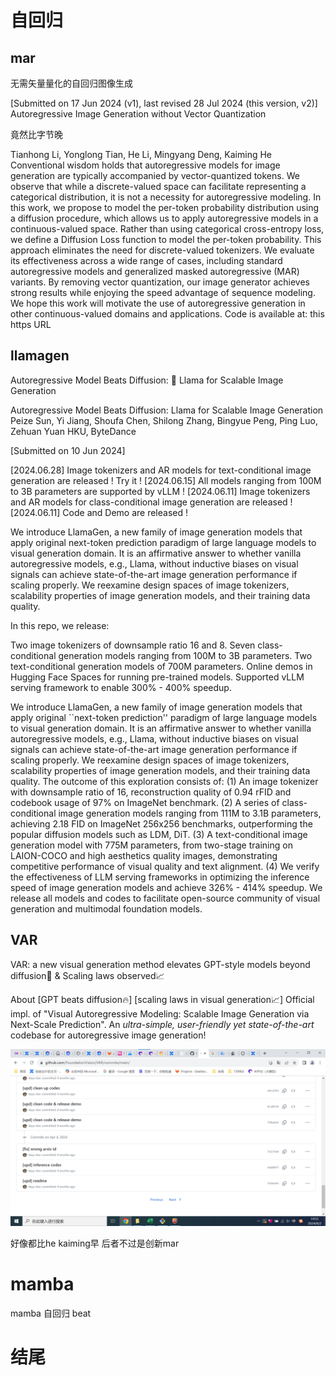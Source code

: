 # 自回归
## mar
无需矢量量化的自回归图像生成

[Submitted on 17 Jun 2024 (v1), last revised 28 Jul 2024 (this version, v2)]
Autoregressive Image Generation without Vector Quantization

竟然比字节晚

Tianhong Li, Yonglong Tian, He Li, Mingyang Deng, Kaiming He
Conventional wisdom holds that autoregressive models for image generation are typically accompanied by vector-quantized tokens. We observe that while a discrete-valued space can facilitate representing a categorical distribution, it is not a necessity for autoregressive modeling. In this work, we propose to model the per-token probability distribution using a diffusion procedure, which allows us to apply autoregressive models in a continuous-valued space. Rather than using categorical cross-entropy loss, we define a Diffusion Loss function to model the per-token probability. This approach eliminates the need for discrete-valued tokenizers. We evaluate its effectiveness across a wide range of cases, including standard autoregressive models and generalized masked autoregressive (MAR) variants. By removing vector quantization, our image generator achieves strong results while enjoying the speed advantage of sequence modeling. We hope this work will motivate the use of autoregressive generation in other continuous-valued domains and applications. Code is available at: this https URL




## llamagen
Autoregressive Model Beats Diffusion: 🦙 Llama for Scalable Image Generation

Autoregressive Model Beats Diffusion: Llama for Scalable Image Generation
Peize Sun, Yi Jiang, Shoufa Chen, Shilong Zhang, Bingyue Peng, Ping Luo, Zehuan Yuan
HKU, ByteDance

[Submitted on 10 Jun 2024]




[2024.06.28] Image tokenizers and AR models for text-conditional image generation are released ! Try it !
[2024.06.15] All models ranging from 100M to 3B parameters are supported by vLLM !
[2024.06.11] Image tokenizers and AR models for class-conditional image generation are released !
[2024.06.11] Code and Demo are released !

We introduce LlamaGen, a new family of image generation models that apply original next-token prediction paradigm of large language models to visual generation domain. It is an affirmative answer to whether vanilla autoregressive models, e.g., Llama, without inductive biases on visual signals can achieve state-of-the-art image generation performance if scaling properly. We reexamine design spaces of image tokenizers, scalability properties of image generation models, and their training data quality.

In this repo, we release:

Two image tokenizers of downsample ratio 16 and 8.
Seven class-conditional generation models ranging from 100M to 3B parameters.
Two text-conditional generation models of 700M parameters.
Online demos in Hugging Face Spaces for running pre-trained models.
Supported vLLM serving framework to enable 300% - 400% speedup.


We introduce LlamaGen, a new family of image generation models that apply original ``next-token prediction'' paradigm of large language models to visual generation domain. It is an affirmative answer to whether vanilla autoregressive models, e.g., Llama, without inductive biases on visual signals can achieve state-of-the-art image generation performance if scaling properly. We reexamine design spaces of image tokenizers, scalability properties of image generation models, and their training data quality. The outcome of this exploration consists of: (1) An image tokenizer with downsample ratio of 16, reconstruction quality of 0.94 rFID and codebook usage of 97% on ImageNet benchmark. (2) A series of class-conditional image generation models ranging from 111M to 3.1B parameters, achieving 2.18 FID on ImageNet 256x256 benchmarks, outperforming the popular diffusion models such as LDM, DiT. (3) A text-conditional image generation model with 775M parameters, from two-stage training on LAION-COCO and high aesthetics quality images, demonstrating competitive performance of visual quality and text alignment. (4) We verify the effectiveness of LLM serving frameworks in optimizing the inference speed of image generation models and achieve 326% - 414% speedup. We release all models and codes to facilitate open-source community of visual generation and multimodal foundation models.



## VAR
VAR: a new visual generation method elevates GPT-style models beyond diffusion🚀 & Scaling laws observed📈


About
[GPT beats diffusion🔥] [scaling laws in visual generation📈] Official impl. of "Visual Autoregressive Modeling: Scalable Image Generation via Next-Scale Prediction". An *ultra-simple, user-friendly yet state-of-the-art* codebase for autoregressive image generation!


![alt text](assets/729802/image.png)


好像都比he kaiming早 后者不过是创新mar



# mamba

mamba 自回归 beat 
















# 结尾